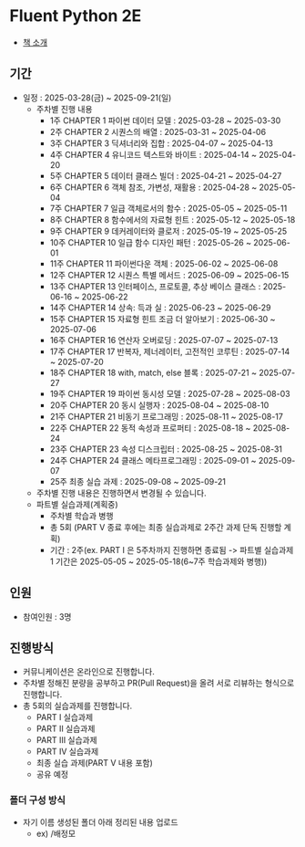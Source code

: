 # Fluent Python 2E

- [책 소개](https://www.yes24.com/product/goods/139709711)

## 기간

- 일정 : 2025-03-28(금) ~ 2025-09-21(일)
  - 주차별 진행 내용
    - 1주  CHAPTER 1 파이썬 데이터 모델 : 2025-03-28 ~ 2025-03-30
    - 2주  CHAPTER 2 시퀀스의 배열 : 2025-03-31 ~ 2025-04-06
    - 3주  CHAPTER 3 딕셔너리와 집합 : 2025-04-07 ~ 2025-04-13
    - 4주  CHAPTER 4 유니코드 텍스트와 바이트 : 2025-04-14 ~ 2025-04-20
    - 5주  CHAPTER 5 데이터 클래스 빌더 : 2025-04-21 ~ 2025-04-27
    - 6주  CHAPTER 6 객체 참조, 가변성, 재활용 :  2025-04-28 ~ 2025-05-04
    - 7주  CHAPTER 7 일급 객체로서의 함수 : 2025-05-05 ~ 2025-05-11
    - 8주  CHAPTER 8 함수에서의 자료형 힌트 : 2025-05-12 ~ 2025-05-18
    - 9주  CHAPTER 9 데커레이터와 클로저 : 2025-05-19 ~ 2025-05-25
    - 10주  CHAPTER 10 일급 함수 디자인 패턴 : 2025-05-26 ~ 2025-06-01
    - 11주 CHAPTER 11 파이썬다운 객체 : 2025-06-02 ~ 2025-06-08
    - 12주 CHAPTER 12 시퀀스 특별 메서드 : 2025-06-09 ~ 2025-06-15
    - 13주 CHAPTER 13 인터페이스, 프로토콜, 추상 베이스 클래스 : 2025-06-16 ~ 2025-06-22
    - 14주 CHAPTER 14 상속: 득과 실 : 2025-06-23 ~ 2025-06-29
    - 15주 CHAPTER 15 자료형 힌트 조금 더 알아보기 : 2025-06-30 ~ 2025-07-06
    - 16주 CHAPTER 16 연산자 오버로딩 : 2025-07-07 ~ 2025-07-13
    - 17주 CHAPTER 17 반복자, 제너레이터, 고전적인 코루틴 : 2025-07-14 ~ 2025-07-20
    - 18주 CHAPTER 18 with, match, else 블록 : 2025-07-21 ~ 2025-07-27
    - 19주 CHAPTER 19 파이썬 동시성 모델 : 2025-07-28 ~ 2025-08-03
    - 20주 CHAPTER 20 동시 실행자 : 2025-08-04 ~ 2025-08-10
    - 21주 CHAPTER 21 비동기 프로그래밍 : 2025-08-11 ~ 2025-08-17
    - 22주 CHAPTER 22 동적 속성과 프로퍼티 : 2025-08-18 ~ 2025-08-24
    - 23주 CHAPTER 23 속성 디스크립터 : 2025-08-25 ~ 2025-08-31
    - 24주 CHAPTER 24 클래스 메타프로그래밍 : 2025-09-01 ~ 2025-09-07
    - 25주 최종 실습 과제 :  2025-09-08 ~ 2025-09-21
  - 주차별 진행 내용은 진행하면서 변경될 수 있습니다.
  - 파트별 실습과제(계획중) 
    - 주차별 학습과 병행
    - 총 5회 (PART V 종료 후에는 최종 실습과제로 2주간 과제 단독 진행할 계획)
    - 기간 : 2주(ex. PART I 은 5주차까지 진행하면 종료됨 -> 파트별 실습과제 1 기간은 2025-05-05 ~ 2025-05-18(6~7주 학습과제와 병행)) 

## 인원

- 참여인원 : 3명

## 진행방식

- 커뮤니케이션은 온라인으로 진행합니다.
- 주차별 정해진 분량을 공부하고 PR(Pull Request)을 올려 서로 리뷰하는 형식으로 진행합니다.
- 총 5회의 실습과제를 진행합니다.
  - PART I   실습과제
  - PART II  실습과제
  - PART III 실습과제
  - PART IV  실습과제
  - 최종 실습 과제(PART V 내용 포함)
  - 공유 예정

### 폴더 구성 방식

- 자기 이름 생성된 폴더 아래 정리된 내용 업로드
  - ex) /배정모

